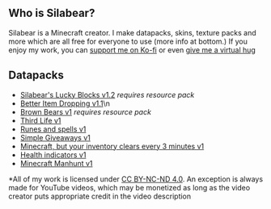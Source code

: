 ## Who is Silabear?

Silabear is a Minecraft creator. I make datapacks, skins, texture packs and more which are all free for everyone to use (more info at bottom.) If you enjoy my work, you can [support me on Ko-fi](https://ko-fi.com/silabear) or even [give me a virtual hug](https://huggle.jdf2.org/hug/Silabear)

## Datapacks
- [Silabear's Lucky Blocks v1.2](https://www.planetminecraft.com/data-pack/silabear-s-lucky-blocks-datapack/) _requires resource pack_ 
- [Better Item Dropping v1.1](https://www.planetminecraft.com/data-pack/better-item-dropping/)\n
- [Brown Bears v1](https://www.planetminecraft.com/data-pack/grizzly-brown-bears-datapack-texture-pack-1-16/) _requires resource pack_
- [Third Life v1](https://www.planetminecraft.com/data-pack/third-life-datapack/)
- [Runes and spells v1](https://www.planetminecraft.com/data-pack/runes-and-spells/)
- [Simple Giveaways v1](https://www.planetminecraft.com/data-pack/simple-giveaways/)
- [Minecraft, but your inventory clears every 3 minutes v1](https://www.planetminecraft.com/data-pack/minecraft-but-your-inventory-clears-every-3-minutes/)
- [Health indicators v1](https://www.planetminecraft.com/data-pack/damage-indicators-4838008/)
- [Minecraft Manhunt v1](https://www.planetminecraft.com/data-pack/minecraft-manhunt-4836792/)

*All of my work is licensed under [CC BY-NC-ND 4.0](http://creativecommons.org/licenses/by-nc-nd/4.0/?ref=chooser-v1). An exception is always made for YouTube videos, which may be monetized as long as the video creator puts appropriate credit in the video description
